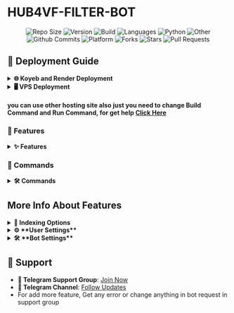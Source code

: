 # HUB4VF-FILTER-BOT

<div align="center">
   <img src="https://img.shields.io/github/repo-size/IronmanHUB4VF/HUB4VF-FILTER-BOT?color=green&label=Repo%20Size&labelColor=292c3b" alt="Repo Size">
   <img src="https://img.shields.io/badge/Version-1.0-brightgreen.svg" alt="Version">
   <img src="https://img.shields.io/badge/Build-Docker-blue" alt="Build">
   <img src="https://img.shields.io/github/languages/count/IronmanHUB4VF/HUB4VF-FILTER-BOT?style=flat&label=Total%20Languages&labelColor=292c3b&color=blueviolet" alt="Languages">
   <img src="https://img.shields.io/github/languages/top/IronmanHUB4VF/HUB4VF-FILTER-BOT?style=flat&logo=python&labelColor=292c3b" alt="Python">
   <img src="https://img.shields.io/badge/Other-0.4%25-lightgrey?labelColor=292c3b" alt="Other">
   <img src="https://img.shields.io/github/commit-activity/m/IronmanHUB4VF/HUB4VF-FILTER-BOT?logo=github&labelColor=292c3b&label=Github%20Commits" alt="Github Commits">
   <img src="https://img.shields.io/badge/Platform-Koyeb%20%7C%20VPS-orange" alt="Platform">
   <img src="https://img.shields.io/github/forks/IronmanHUB4VF/HUB4VF-FILTER-BOT?style=flat&logo=github&label=Forks&labelColor=292c3b&color=critical" alt="Forks">
   <img src="https://img.shields.io/github/stars/IronmanHUB4VF/HUB4VF-FILTER-BOT?style=flat&logo=github&label=Stars&labelColor=292c3b&color=yellow" alt="Stars">
   <img src="https://img.shields.io/badge/Pull%20Requests-0-green?logo=github&labelColor=292c3b" alt="Pull Requests">
</div>

## 🚀 Deployment Guide

<details>
<summary><strong>🌐 Koyeb and Render Deployment</strong></summary>

1. **First Fork This Repo**:
   - Fork this repo by click on fork icon.
   - On fork time set repo private always to hide your credentials
2. **🔒 Environment Variables**:
   - If you haven’t added the `config.env` file to the repository, then first add that and add below all 
    variables must
    
   - # Variable Descriptions
        | Variable | Required | Description |
        |----------|----------|-------------|
        | `BOT_TOKEN` | ✅ | Telegram bot token from [@BotFather](https://t.me/BotFather) |
        | `TELEGRAM_HASH` | ✅ | Telegram API hash from [my.telegram.org](https://my.telegram.org) |
        | `LOG_CHANNEL` | ✅ | Channel ID for bot logs (start with `-100`) |
        | `DATABASE_CHANNEL` | ✅ | Channel ID for database storage |
        | `DATABASE_URL` | ✅ | MongoDB connection URL |
        | `FILES_DATABASE_URL` | ✅ | MongoDB connection URL for files |
        | `OWNER_ID` | ✅ | Your Telegram user ID |
        | `BOT_BASE_URL` | ✅ | Required only for webhook configuration |
        | `PORT` | ✅ | port for web server (default: 8080) |
3. **🔗 Link Your Repository**: Connect your GitHub repository to Koyeb.
   - Navigate to your Koyeb dashboard.
   - Click on "Create Application" and choose "GitHub" as the source.
   - Select the `HUB4VF-FILTER-BOT` repository.
4. **⚙️ Buildpack Selection**:
   - In the application settings, select `Buildpack` as the buildpack.
   - add build command
     ```
     docker build . -t ironfilter
     ```
   - add run command
     ```
     docker run -p 8080:8080 ironfilter
     ```
5. **🌐 Exposed Ports**:
   - Set the `PORT` number to your desired value (recommended: `8080`).
5. **💾 Save and Deploy**:
   - Save the configuration.
   - Click on "Deploy" to initiate the build and deployment process.
6. **📊 Monitor Deployment**:
   - Check the "Logs" section to ensure the application is running without issues.

</details>

<details>
<summary><strong>🖥️ VPS Deployment</strong></summary>

1. **📂 Clone the Repository**:
   - Clone the repository to your local machine:
      ```bash
      git clone https://github.com/IronmanHUB4VF/HUB4VF-FILTER-BOT.git
      ```
2. **📁 Navigate to Project Directory**:
   - Change to the project directory:
      ```bash
      cd HUB4VF-FILTER-BOT
      ```
3. **🛠️ Add Configuration**:
   - Add the `config.env` file with your bot's credentials and settings to the root directory.
   - # Variable Descriptions
        | Variable | Required | Description |
        |----------|----------|-------------|
        | `BOT_TOKEN` | ✅ | Telegram bot token from [@BotFather](https://t.me/BotFather) |
        | `TELEGRAM_HASH` | ✅ | Telegram API hash from [my.telegram.org](https://my.telegram.org) |
        | `LOG_CHANNEL` | ✅ | Channel ID for bot logs (start with `-100`) |
        | `DATABASE_CHANNEL` | ✅ | Channel ID for database storage |
        | `DATABASE_URL` | ✅ | MongoDB connection URL |
        | `FILES_DATABASE_URL` | ✅ | MongoDB connection URL for files |
        | `OWNER_ID` | ✅ | Your Telegram user ID |
        | `BOT_BASE_URL` | ✅ | Required only for webhook configuration |
        | `PORT` | ✅ | port for web server (default: 8080) |

5. **⬆️ Update System Packages**:
   ```bash
   sudo apt update
   ```

6. **🐋 Install Docker**:
   - Follow the [official Docker installation guide](https://docs.docker.com/engine/install/) or use the convenience script:
      ```bash
      curl -fsSL https://get.docker.com | bash
      ```
7. **Check Docker Work Or Not**
   ```bash
   docker --version
   ```
   - If Docker is installed, you'll see the version information.

   ```bash
   docker run hello-world
   ```
   - If successful, you'll see a message indicating the container has run and exited successfully.
8. **⚙️ Build Docker Image**:
   - Build the Docker image from the current directory:
      ```bash
      sudo docker build . -t ironfilter
      ```
9. **🚀 Run Docker Container**:
   - Run the Docker container with the specified port (8080 in this example):
      ```bash
      sudo docker run -p 8080:8080 ironfilter
      ```
10. **📊 Monitor Container**:
   - View logs to ensure the bot is running:
      ```bash
      sudo docker logs -f ironfilter
      ```

#### 🛑 Stopping Docker

1. **🔍 List Running Containers**:
   ```bash
   sudo docker ps
   ```
2. **🛑 Stop Container**:
   ```bash
   sudo docker stop <container-id>
   ```

3. **❌ Remove Container** (optional):
   ```bash
   sudo docker rm <container-id>
   ```
4. **❌ Remove Not Running Containers (including exited, created, or dead containers)**:
   ```bash
   sudo docker rm $(docker ps -aq --filter "status=exited" --filter "status=created" --filter "status=dead")
   ```


</details>

#### you can use other hosting site also just you need to change Build Command and Run Command, for get help [Click Here](https://t.me/movie_and_series_hub4vf)

### 🎯 Features

<details>
<summary><strong>✨ Features</strong></summary>

- **🔒 File Security**: Securely manage files and protect them from unauthorized access.
- **📊 Analytics**: Track file usage and access patterns to optimize storage and improve user experience.
- **📂 File Indexing**: Index files from channels and messages, allowing users to easily access and manage their files.
- **💬 User Commands**: A user-friendly command interface for easy interaction with the bot.
- **🔐 Access Control**: Users must register to gain access to certain functionalities, ensuring secure usage.
- **⚡ Dynamic Responses**: The bot responds with inline buttons for various actions, enhancing user experience.
- **📈 Status Updates**: Provides users with current statistics about the bot's operations.
- **🔍 Filtering Options**: Users can filter files based on quality, language, season, year, and episode.
- **⚙️ Bot Settings**: Configurable options for bot behavior and functionality.
- **🔧 User Settings**: Customizable settings for individual users, including language and quality preferences.
</details>



### 📜 Commands

<details>
<summary><strong>🛠️ Commands</strong></summary>

- **/start**: Initializes the bot and provides access to its features. Users must register to use the bot.
- **/getfiledel**: Retrieves information about a specific file.
- **/getstickerid**: Returns the ID of a sticker when replied to.
- **/checkrights <chat_id> [user_id]**: Checks the permissions of a user in a specified chat.
- **/delpmuser <user_id>**: Deletes a user from the bot's database.
- **/delfsubuser <user_id>**: Deletes a user from the subscription list.
- **/stats**: Provides statistics about the bot's usage, including total users and files managed.
- **/index**: Starts the indexing process for files in a channel.
- **/setskip <link1> <link2>**: Sets the skip IDs for indexing files.
- **/showskip**: Displays the current skip IDs.
</details>

## More Info About Features
<details>
- <summary><strong>📂 Indexing Options</strong></summary>

- The IRON-FILTER-BOT supports two indexing formats, giving you flexibility in how files are listed:

- **Up-to-Down:**

- Files are indexed in ascending order, starting from the oldest message to the newest.
- Ideal for maintaining a chronological order of files.

- **Down-to-Up:**

- Files are indexed in descending order, starting from the newest message to the oldest.
- Perfect for prioritizing recently added files.

- You can choose the desired format during the indexing process to suit your needs.
</details>

<details>
<summary><strong>⚙️ **User Settings**</strong></summary>

🌍 **Language**
- Choose your preferred language for the bot’s responses. Available options include languages like English, Hindi, Telugu, and more!
- You can set or update your language anytime. If you want to reset to default, simply use the reset option.

🎥 **Quality**
- Set your preferred video quality (e.g., 360p, 720p, 1080p). This setting ensures that the content delivered to you matches your preferred quality.

📂 **File Type**
- Choose what type of files you want to receive (Video, Audio, or Document). Whether you're looking for multimedia files or documents, this setting ensures you get the right format.

🍿 **IMDB Integration**
- Turn IMDB results on or off based on your preference. When enabled, you will receive IMDB-related information alongside content.

**How to Access User Settings**:
1. Tap on any of the available settings options (Language, Quality, etc.).
2. Choose your desired value or reset to the default.
3. Use the 'Back' button to go to the previous menu or 'Close' to exit the settings menu.

---

💡 **How It Works**

- **User Settings** are stored and managed per user, meaning you can personalize your settings.
- Changes to your settings take effect immediately.
- You can also **reset** all settings or specific ones like language and quality at any time.
- The bot uses **pagination** to make it easy for you to browse through options (like a long list of languages or qualities).

---
</details>

<details>
<summary><strong>🛠 **Bot Settings**</strong></summary>

- **Bot settings** are the configuration controls for how the bot behaves and interacts with users.
- These settings are managed by the bot administrator and sudo users and can include settings for the bot's responses, command prefixes, and system behaviors.
- These can be accessed by the bot administrator and can include settings for the bot's responses, command prefixes, and system behaviors.
- Users will not need to modify these settings, but the bot admin can tweak them for better performance.

---
</details>

## 🔗 Support

- **💬 Telegram Support Group**: [Join Now](https://t.me/movie_and_series_hub4vf)
- **📣 Telegram Channel**: [Follow Updates](https://t.me/BOT_UPDATE_HUB4VF)
- For add more feature, Get any error or change anything in bot request in support group
